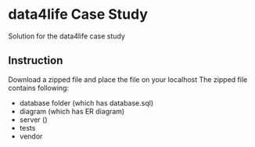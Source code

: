 # data4life Case Study

Solution for the data4life case study 

## Instruction

Download a zipped file and place the file on your localhost
The zipped file contains following:
* database folder (which has database.sql)
* diagram (which has ER diagram)
* server ()
* tests
* vendor
